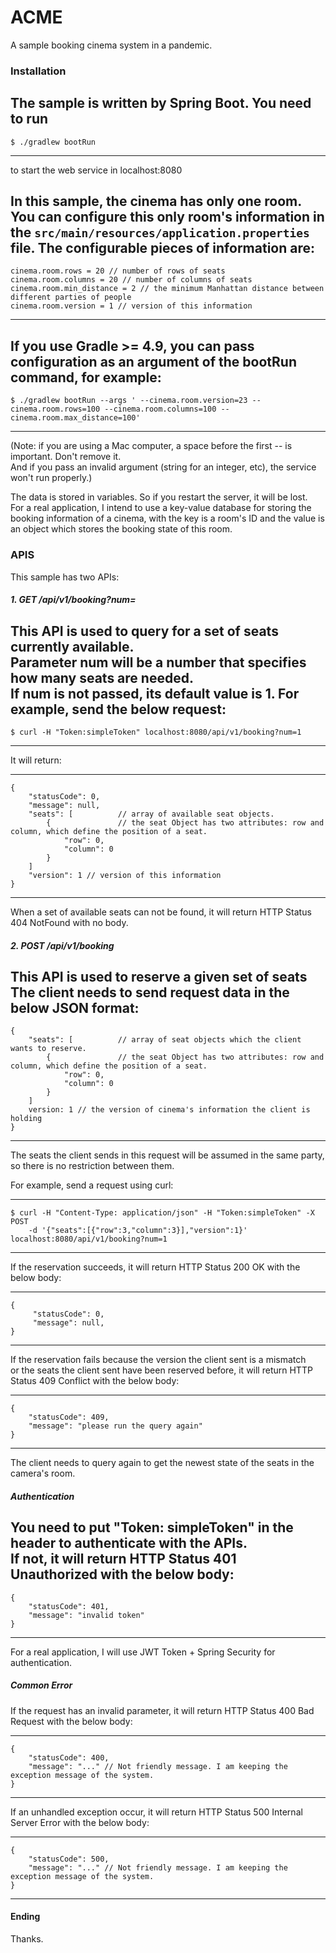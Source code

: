# ACME

A sample booking cinema system in a pandemic.

### Installation
The sample is written by Spring Boot.
You need to run
----
	$ ./gradlew bootRun
----

to start the web service in localhost:8080

In this sample, the cinema has only one room. <br/>
You can configure this only room's information in the `src/main/resources/application.properties` file. 
The configurable pieces of information are:
----
	cinema.room.rows = 20 // number of rows of seats
    cinema.room.columns = 20 // number of columns of seats
    cinema.room.min_distance = 2 // the minimum Manhattan distance between different parties of people
    cinema.room.version = 1 // version of this information
----

If you use Gradle >= 4.9, 
you can pass configuration as an argument of the bootRun command, for example:
----
	$ ./gradlew bootRun --args ' --cinema.room.version=23 --cinema.room.rows=100 --cinema.room.columns=100 --cinema.room.max_distance=100'
----
(Note: if you are using a Mac computer, a space before the first -- is important. Don't remove it. <br/>
And if you pass an invalid argument (string for an integer, etc), the service won't run properly.)

The data is stored in variables. So if you restart the server, it will be lost. <br/>
For a real application, I intend to use a key-value database for storing the booking information of a cinema, with the key is a room's ID and the value is an object which stores the booking state of this room.

### APIS
This sample has two APIs:

##### 1. GET /api/v1/booking?num=
This API is used to query for a set of seats currently available. <br>
Parameter num will be a number that specifies how many seats are needed. <br>
If num is not passed, its default value is 1.
For example, send the below request:
----
	$ curl -H "Token:simpleToken" localhost:8080/api/v1/booking?num=1
----

It will return:

----
    {
	    "statusCode": 0,
	    "message": null,
	    "seats": [          // array of available seat objects.
	        {               // the seat Object has two attributes: row and column, which define the position of a seat.
	            "row": 0,
	            "column": 0
	        }
	    ]
	    "version": 1 // version of this information
    }
----

When a set of available seats can not be found, it will return HTTP Status 404 NotFound with no body.

##### 2. POST /api/v1/booking
This API is used to reserve a given set of seats <br>
The client needs to send request data in the below JSON format: 
----
    {
	    "seats": [          // array of seat objects which the client wants to reserve.
	        {               // the seat Object has two attributes: row and column, which define the position of a seat.
	            "row": 0,
	            "column": 0
	        }
	    ]
	    version: 1 // the version of cinema's information the client is holding
    }
----

The seats the client sends in this request will be assumed in the same party, so there is no restriction between them.

For example, send a request using curl:

----
	$ curl -H "Content-Type: application/json" -H "Token:simpleToken" -X POST 
		-d '{"seats":[{"row":3,"column":3}],"version":1}' localhost:8080/api/v1/booking?num=1
----

If the reservation succeeds, it will return HTTP Status 200 OK with the below body:

----
	{
	     "statusCode": 0,
	     "message": null,
    }
----
 
If the reservation fails because the version the client sent is a mismatch <br>
	or the seats the client sent have been reserved before, it will return HTTP Status 409 Conflict with the below body:
	
----
	{
        "statusCode": 409,
        "message": "please run the query again"
    }
----

The client needs to query again to get the newest state of the seats in the camera's room.

##### Authentication

You need to put "Token: simpleToken" in the header to authenticate with the APIs. <br/>
If not, it will return HTTP Status 401 Unauthorized with the below body:
----
	{
    	"statusCode": 401,
    	"message": "invalid token"
    }
----

For a real application, I will use JWT Token + Spring Security for authentication.

##### Common Error

If the request has an invalid parameter, it will return HTTP Status 400 Bad Request with the below body:

----
	{
    	"statusCode": 400,
    	"message": "..." // Not friendly message. I am keeping the exception message of the system.
    }
----

If an unhandled exception occur, it will return HTTP Status 500 Internal Server Error with the below body:

----
	{
    	"statusCode": 500,
    	"message": "..." // Not friendly message. I am keeping the exception message of the system.
    }
----

#### Ending
Thanks.

